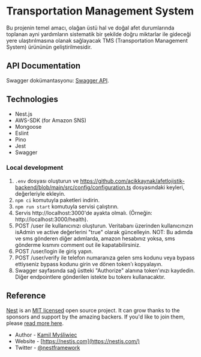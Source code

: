 # Transportation Management System
Bu projenin temel amacı, olağan üstü hal ve doğal afet durumlarında toplanan ayni yardımların sistematik bir 
şekilde doğru miktarlar ile gideceği yere ulaştırılmasına olanak sağlayacak TMS (Transportation Management System) 
ürününün geliştirilmesidir. 

## API Documentation
Swagger dokümantasyonu: [Swagger API](1).

## Technologies
- Nest.js
- AWS-SDK (for Amazon SNS)
- Mongoose
- Eslint
- Pino
- Jest
- Swagger

### Local development
1. `.env` dosyası oluşturun ve https://github.com/acikkaynak/afetlojistik-backend/blob/main/src/config/configuration.ts dosyasındaki keyleri, değerleriyle ekleyin.
2. `npm ci` komutuyla paketleri indirin.
3. `npm run start` komutuyla servisi çalıştırın.
4. Servis http://localhost:3000'de ayakta olmalı. (Örneğin: http://localhost:3000/health).
5. POST /user ile kullanıcınızı oluşturun. Veritabanı üzerinden kullanıcınızın isAdmin ve active değerlerini "true" olarak güncelleyin.
NOT: Bu adımda ve sms gönderen diğer adımlarda, amazon hesabınız yoksa, sms gönderme kısmını comment out ile kapatabilirsiniz.
6. POST /user/login ile giriş yapın.
7. POST /user/verify ile telefon numaranıza gelen sms kodunu veya bypass ettiyseniz bypass kodunu girin ve dönen token'ı kopyalayın.
8. Swagger sayfasında sağ üstteki "Authorize" alanına token'ınızı kaydedin. Diğer endpointlere gönderilen istekte bu tokenı kullanacaktır.


## Reference
[Nest](https://github.com/nestjs/nest) is an [MIT licensed](LICENSE) open source project. It can grow thanks to the sponsors and support by the amazing backers. If you'd like to join them, please [read more here](https://docs.nestjs.com/support).
- Author - [Kamil Myśliwiec](https://kamilmysliwiec.com)
- Website - [https://nestjs.com](https://nestjs.com/)
- Twitter - [@nestframework](https://twitter.com/nestframework)

[1]: http://54.247.166.128:3000/api
